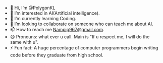 - 👋 Hi, I’m @PolygonKL
- 👀 I’m interested in AI(Artificial intelligence).
- 🌱 I’m currently learning Coding.
- 💞️ I’m looking to collaborate on someone who can teach me about AI.
- 📫 How to reach me Nampig967@gmail.com.
- 😄 Pronouns: what ever u call. Main is "If u respect me, I will do the same with u".
- ⚡ Fun fact: A huge percentage of computer programmers begin writing code before they graduate from high school.


